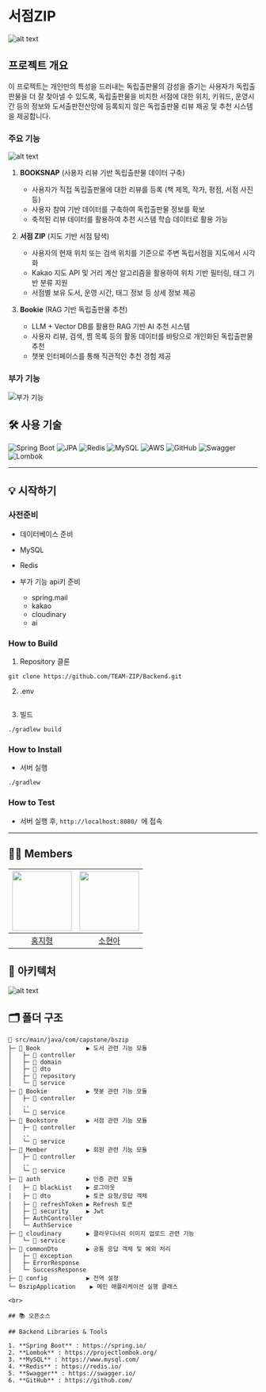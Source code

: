 # 서점ZIP

![alt text](<public/readme/Slide 16_9 - 1.png>)

##  프로젝트 개요

이 프로젝트는 개인만의 특성을 드러내는 독립출판물의 감성을 즐기는 사용자가 독립출판물을 더 잘 찾아낼 수 있도록, 독립출판물을 비치한 서점에 대한 위치, 키워드, 운영시간 등의 정보와 도서출판전산망에 등록되지 않은 독립출판물 리뷰 제공 및 추천 시스템을 제공합니다.

### 주요 기능

![alt text](</public/readme/Slide 16_9 - 31.png>)

1. **BOOKSNAP** (사용자 리뷰 기반 독립출판물 데이터 구축)

   - 사용자가 직접 독립출판물에 대한 리뷰를 등록 (책 제목, 작가, 평점, 서점 사진 등)
   - 사용자 참여 기반 데이터를 구축하여 독립출판물 정보를 확보
   - 축적된 리뷰 데이터를 활용하여 추천 시스템 학습 데이터로 활용 가능

2. **서점 ZIP** (지도 기반 서점 탐색)
   - 사용자의 현재 위치 또는 검색 위치를 기준으로 주변 독립서점을 지도에서 시각화
   - Kakao 지도 API 및 거리 계산 알고리즘을 활용하여 위치 기반 필터링, 태그 기반 분류 지원
   - 서점별 보유 도서, 운영 시간, 태그 정보 등 상세 정보 제공
3. **Bookie** (RAG 기반 독립출판물 추천)
   - LLM + Vector DB를 활용한 RAG 기반 AI 추천 시스템
   - 사용자 리뷰, 검색, 찜 목록 등의 활동 데이터를 바탕으로 개인화된 독립출판물 추천
   - 챗봇 인터페이스를 통해 직관적인 추천 경험 제공

### 부가 기능

![부가 기능](<public/readme/Slide 16_9 - 51.png>)

## 🛠️ 사용 기술
![Spring Boot](https://img.shields.io/badge/Spring%20Boot-6DB33F?style=flat-square&logo=springboot&logoColor=white) 
![JPA](https://img.shields.io/badge/JPA-000000?style=flat-square&logo=data:image/svg+xml;base64,PHN2ZyB4bWxu...%29)
![Redis](https://img.shields.io/badge/Redis-DC382D?style=flat-square&logo=redis&logoColor=white) 
![MySQL](https://img.shields.io/badge/MySQL-4479A1?style=flat-square&logo=mysql&logoColor=white)
![AWS](https://img.shields.io/badge/AWS-232F3E?style=flat-square&logo=amazonaws&logoColor=white)
![GitHub](https://img.shields.io/badge/GitHub-181717?style=flat-square&logo=github&logoColor=white) 
![Swagger](https://img.shields.io/badge/Swagger-85EA2D?style=flat-square&logo=swagger&logoColor=white)
![Lombok](https://img.shields.io/badge/Lombok-2C4F72?style=flat-square&logo=lombok&logoColor=white)

---

## 💡 시작하기

### 사전준비
  - 데이터베이스 준비
  - MySQL
  - Redis

- 부가 기능 api키 준비
  - spring.mail
  - kakao
  - cloudinary
  - ai
    
### How to Build
1. Repository 클론
```
git clone https://github.com/TEAM-ZIP/Backend.git
```

2. .env
```

```

3.  빌드
```
./gradlew build
```


### How to Install
- 서버 실행
```
./gradlew 
```

### How to Test
- 서버 실행 후, `http://localhost:8080/ `에 접속

---
## 👋🏻 Members

| <img src="https://github.com/topograp2.png" width=120/> | <img src="https://github.com/sohyu-na.png" width=120/> |
| :-----------------------------------------------------: | :----------------------------------------------------: |
|         [홍지형](https://github.com/topograp2)          |         [소현아](https://github.com/sohyu-na)          |

## 📍 아키텍처

![alt text](public/readme/architecture.png)

## 🗂️ 폴더 구조
```
📂 src/main/java/com/capstone/bszip
├─ 📂 Book             ▶️ 도서 관련 기능 모듈
│   ├─ 📂 controller
│   ├─ 📂 domain
│   ├─ 📂 dto
│   ├─ 📂 repository
│   └─ 📂 service
├─ 📂 Bookie           ▶️ 챗봇 관련 기능 모듈
│   ├─ 📂 controller
│   ..
│   └─ 📂 service
├─ 📂 Bookstore        ▶️ 서점 관련 기능 모듈
│   ├─ 📂 controller
│   ..
│   └─ 📂 service
├─ 📂 Member           ▶️ 회원 관련 기능 모듈
│   ├─ 📂 controller
│   ..
│   └─ 📂 service
├─ 📂 auth             ▶️ 인증 관련 모듈 
│   ├─ 📂 blackList    ▶️ 로그아웃 
│   ├─ 📂 dto          ▶️ 토큰 요청/응답 객체 
│   ├─ 📂 refreshToken ▶️ Refresh 토큰 
│   ├─ 📂 security     ▶️ Jwt
│   ├─ AuthController
│   └─ AuthService
├─ 📂 cloudinary       ▶️ 클라우디너리 이미지 업로드 관련 기능
│   └─ 📂 service
├─ 📂 commonDto        ▶️ 공통 응답 객체 및 예외 처리
│   ├─ 📂 exception
│   ├─ ErrorResponse
│   └─ SuccessResponse
├─ 📂 config           ▶️ 전역 설정
└─ BszipApplication    ▶️ 메인 애플리케이션 실행 클래스

<br>

## 📚 오픈소스

## Backend Libraries & Tools

1. **Spring Boot** : https://spring.io/
2. **Lombok** : https://projectlombok.org/
3. **MySQL** : https://www.mysql.com/
4. **Redis** : https://redis.io/
5. **Swagger** : https://swagger.io/
6. **GitHub** : https://github.com/
